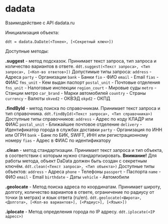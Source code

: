 # dadata

Взаимодействие с API dadata.ru

Инициализация объекта:

`ddt = dadata.DaDate(<Токен>, [<Секретный ключ>])`

Доступные методы:

**.suggest** - метод подсказок. Принимает текст запроса, тип запроса и количество вариантов в ответе.
`ddt.suggest(<Текст запроса>, <Тип запроса>, [<Кол-во ответов>])`
Допустимые типы запроса:
`address` - Адреса
`party` - Организации
`bank` - Банки
`fio` - ФИО
`email` - Email
`fias` - ФИАС
`fms_unit` - Кем выдан паспорт
`postal_unit` - Почтовые отделения
`fns_unit` - Налоговые инспекции
`region_court` - Мировые суды
`metro` - Станции метро
`car_brand` - Марки автомобилей
`country` - Страны
`currency` - Валюты
`okved2` - ОКВЭД
`okpd2` - ОКПД

**.findById** - метод поиска по справочникам. Принимает текст запроса и тип справочника.
`ddt.findById(<Текст запроса>, <Тип справочника>)`
Доступные типы справочников:
`address` - Адрес по коду КЛАДР или ФИАС
`postal_unit` - Ближайшее почтовое отделение
`delivery` - Идентификатор города в службах доставки
`party` - Организация по ИНН или ОГРН
`bank` - Банк по БИК, SWIFT, ИНН или регистрационному номеру
`fias` - Адрес в ФИАС по идентификатору

**.clean** - метод стандартизации. Принимает текст запроса и тип объекта, в соответствии с которым нужно стандартизировать.
**Внимание!** Для работы метода, объект DaData должен быть создан с секретным ключём.
`ddt.clean(<Текст запроса>, <Тип объекта>)`
Доступные типы объектов:
`address` - Адреса
`phone` - Телефоны
`passport` - Паспорта
`name` - ФИО
`email` - Email
`birthdate` - Даты
`vehicle` - Автомобили

**.geolocate** - Метод поиска адреса по координатам. Принимает широту, долготу, количество вариантов в ответе, ограничение по радиусу от точки (в метрах) и язык ответа (ru/en).
`ddt.geolocate(<Широта>, <Долгота>, [<Кол-во вариантов>], [<Радиус>], [<Язык>])`

**.iplocate** - Метод определения города по IP адресу.
`ddt.iplocate(<IP адресс>)`